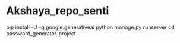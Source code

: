 # Akshaya_repo_senti
pip install -U -q google.generativeai
python manage.py runserver
cd password_generator-project
